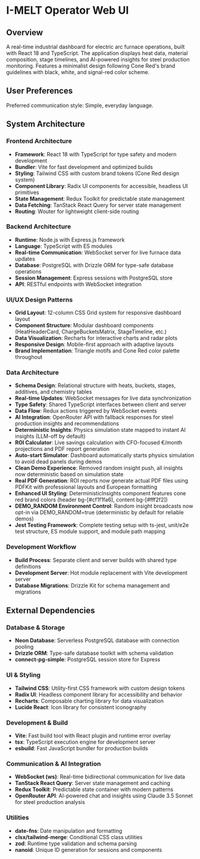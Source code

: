 # I-MELT Operator Web UI

## Overview

A real-time industrial dashboard for electric arc furnace operations, built with React 18 and TypeScript. The application displays heat data, material composition, stage timelines, and AI-powered insights for steel production monitoring. Features a minimalist design following Cone Red's brand guidelines with black, white, and signal-red color scheme.

## User Preferences

Preferred communication style: Simple, everyday language.

## System Architecture

### Frontend Architecture
- **Framework**: React 18 with TypeScript for type safety and modern development
- **Bundler**: Vite for fast development and optimized builds
- **Styling**: Tailwind CSS with custom brand tokens (Cone Red design system)
- **Component Library**: Radix UI components for accessible, headless UI primitives
- **State Management**: Redux Toolkit for predictable state management
- **Data Fetching**: TanStack React Query for server state management
- **Routing**: Wouter for lightweight client-side routing

### Backend Architecture
- **Runtime**: Node.js with Express.js framework
- **Language**: TypeScript with ES modules
- **Real-time Communication**: WebSocket server for live furnace data updates
- **Database**: PostgreSQL with Drizzle ORM for type-safe database operations
- **Session Management**: Express sessions with PostgreSQL store
- **API**: RESTful endpoints with WebSocket integration

### UI/UX Design Patterns
- **Grid Layout**: 12-column CSS Grid system for responsive dashboard layout
- **Component Structure**: Modular dashboard components (HeatHeaderCard, ChargeBucketsMatrix, StageTimeline, etc.)
- **Data Visualization**: Recharts for interactive charts and radar plots
- **Responsive Design**: Mobile-first approach with adaptive layouts
- **Brand Implementation**: Triangle motifs and Cone Red color palette throughout

### Data Architecture
- **Schema Design**: Relational structure with heats, buckets, stages, additives, and chemistry tables
- **Real-time Updates**: WebSocket messages for live data synchronization
- **Type Safety**: Shared TypeScript interfaces between client and server
- **Data Flow**: Redux actions triggered by WebSocket events
- **AI Integration**: OpenRouter API with fallback responses for steel production insights and recommendations
- **Deterministic Insights**: Physics simulation state mapped to instant AI insights (LLM-off by default)
- **ROI Calculator**: Live savings calculation with CFO-focused €/month projections and PDF report generation
- **Auto-start Simulator**: Dashboard automatically starts physics simulation to avoid dead panels during demos
- **Clean Demo Experience**: Removed random insight push, all insights now deterministic based on simulation state
- **Real PDF Generation**: ROI reports now generate actual PDF files using PDFKit with professional layouts and European formatting
- **Enhanced UI Styling**: DeterministicInsights component features cone red brand colors (header bg-[#cf1f1fa6], content bg-[#fff2f2])
- **DEMO_RANDOM Environment Control**: Random insight broadcasts now opt-in via DEMO_RANDOM=true (deterministic by default for reliable demos)
- **Jest Testing Framework**: Complete testing setup with ts-jest, unit/e2e test structure, ES module support, and module path mapping

### Development Workflow
- **Build Process**: Separate client and server builds with shared type definitions
- **Development Server**: Hot module replacement with Vite development server
- **Database Migrations**: Drizzle Kit for schema management and migrations

## External Dependencies

### Database & Storage
- **Neon Database**: Serverless PostgreSQL database with connection pooling
- **Drizzle ORM**: Type-safe database toolkit with schema validation
- **connect-pg-simple**: PostgreSQL session store for Express

### UI & Styling
- **Tailwind CSS**: Utility-first CSS framework with custom design tokens
- **Radix UI**: Headless component library for accessibility and behavior
- **Recharts**: Composable charting library for data visualization
- **Lucide React**: Icon library for consistent iconography

### Development & Build
- **Vite**: Fast build tool with React plugin and runtime error overlay
- **tsx**: TypeScript execution engine for development server
- **esbuild**: Fast JavaScript bundler for production builds

### Communication & AI Integration
- **WebSocket (ws)**: Real-time bidirectional communication for live data
- **TanStack React Query**: Server state management and caching
- **Redux Toolkit**: Predictable state container with modern patterns
- **OpenRouter API**: AI-powered chat and insights using Claude 3.5 Sonnet for steel production analysis

### Utilities
- **date-fns**: Date manipulation and formatting
- **clsx/tailwind-merge**: Conditional CSS class utilities
- **zod**: Runtime type validation and schema parsing
- **nanoid**: Unique ID generation for sessions and components